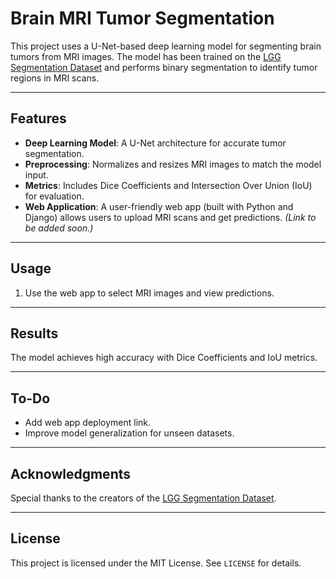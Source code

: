 
# Brain MRI Tumor Segmentation

This project uses a U-Net-based deep learning model for segmenting brain tumors from MRI images. The model has been trained on the [LGG Segmentation Dataset](https://www.kaggle.com/mateuszbuda/lgg-mri-segmentation) and performs binary segmentation to identify tumor regions in MRI scans.

---

## Features
- **Deep Learning Model**: A U-Net architecture for accurate tumor segmentation.
- **Preprocessing**: Normalizes and resizes MRI images to match the model input.
- **Metrics**: Includes Dice Coefficients and Intersection Over Union (IoU) for evaluation.
- **Web Application**: A user-friendly web app (built with Python and Django) allows users to upload MRI scans and get predictions. *(Link to be added soon.)*

---


## Usage
1. Use the web app to select MRI images and view predictions.

---

## Results
The model achieves high accuracy with Dice Coefficients and IoU metrics. 

---

## To-Do
- Add web app deployment link.
- Improve model generalization for unseen datasets.

---

## Acknowledgments
Special thanks to the creators of the [LGG Segmentation Dataset](https://www.kaggle.com/mateuszbuda/lgg-mri-segmentation).

---

## License
This project is licensed under the MIT License. See `LICENSE` for details.
```
